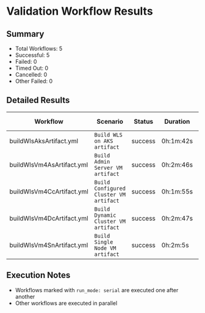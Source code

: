# Validation Workflow Results

## Summary
- Total Workflows: 5
- Successful: 5
- Failed: 0
- Timed Out: 0
- Cancelled: 0
- Other Failed: 0

## Detailed Results

| Workflow | Scenario | Status | Duration | Run URL |
|----------|----------|---------|-----------|----------|
| buildWlsAksArtifact.yml | `Build WLS on AKS artifact` | success | 0h:1m:42s | [View Run](https://github.com/oracle/weblogic-azure/actions/runs/18640401180) |
| buildWlsVm4AsArtifact.yml | `Build Admin Server VM artifact` | success | 0h:2m:46s | [View Run](https://github.com/oracle/weblogic-azure/actions/runs/18640402963) |
| buildWlsVm4CcArtifact.yml | `Build Configured Cluster VM artifact` | success | 0h:1m:55s | [View Run](https://github.com/oracle/weblogic-azure/actions/runs/18640404589) |
| buildWlsVm4DcArtifact.yml | `Build Dynamic Cluster VM artifact` | success | 0h:2m:47s | [View Run](https://github.com/oracle/weblogic-azure/actions/runs/18640406527) |
| buildWlsVm4SnArtifact.yml | `Build Single Node VM artifact` | success | 0h:2m:5s | [View Run](https://github.com/oracle/weblogic-azure/actions/runs/18640408120) |


## Execution Notes
- Workflows marked with `run_mode: serial` are executed one after another
- Other workflows are executed in parallel

